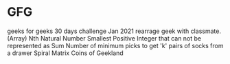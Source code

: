 # GFG 
geeks for geeks 30 days challenge Jan 2021
  rearrage geek with classmate.(Array)
  Nth Natural Number
  Smallest Positive Integer that can not be represented as Sum
  Number of minimum picks to get 'k' pairs of socks from a drawer
  Spiral Matrix
  Coins of Geekland

